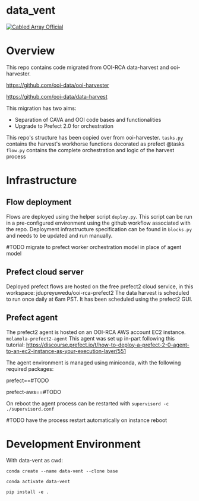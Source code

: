 # data_vent

[![Cabled Array Official](https://tinyurl.com/ca-official)](#)

# Overview
This repo contains code migrated from OOI-RCA data-harvest and ooi-harvester.

https://github.com/ooi-data/ooi-harvester

https://github.com/ooi-data/data-harvest

This migration has two aims:
* Separation of CAVA and OOI code bases and functionalities
* Upgrade to Prefect 2.0 for orchestration 

This repo's structure has been copied over from ooi-harvester. 
`tasks.py` contains the harvest's workhorse functions decorated as prefect @tasks 
`flow.py` contains the complete orchestration and logic of the harvest process

# Infrastructure
## Flow deployment
Flows are deployed using the helper script `deploy.py`. This script can be run in a pre-configured environment
using the github workflow <Deploy Flows> associated with the repo. Deployment infrastructure specification can 
be found in `blocks.py` and needs to be updated and run manually. 

#TODO migrate to prefect worker orchestration model in place of agent model
## Prefect cloud server 
Deployed prefect flows are hosted on the free prefect2 cloud service, in this workspace: 
jdupreyuwedu/ooi-rca-prefect2
The data harvest is scheduled to run once daily at 6am PST. It has been scheduled using the prefect2 GUI.

## Prefect agent 
The prefect2 agent is hosted on an OOI-RCA AWS account EC2 instance. `molamola-prefect2-agent`
This agent was set up in-part following this tutorial: 
https://discourse.prefect.io/t/how-to-deploy-a-prefect-2-0-agent-to-an-ec2-instance-as-your-execution-layer/551

The agent environment is managed using miniconda, with the following required packages:

prefect==#TODO

prefect-aws==#TODO

On reboot the agent process can be restarted with `supervisord -c ./supervisord.conf`

#TODO have the process restart automatically on instance reboot 

# Development Environment 
With data-vent as cwd:

`conda create --name data-vent --clone base`

`conda activate data-vent`

`pip install -e .`
